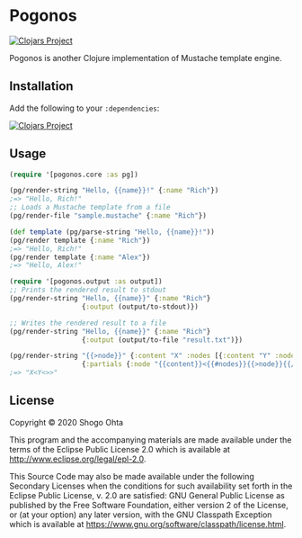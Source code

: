 # Pogonos
[![Clojars Project](https://img.shields.io/clojars/v/pogonos.svg)](https://clojars.org/pogonos)

Pogonos is another Clojure implementation of Mustache template engine.

## Installation

Add the following to your `:dependencies`:

[![Clojars Project](https://clojars.org/pogonos/latest-version.svg)](https://clojars.org/pogonos)

## Usage

```clojure
(require '[pogonos.core :as pg])

(pg/render-string "Hello, {{name}}!" {:name "Rich"})
;=> "Hello, Rich!"
;; Loads a Mustache template from a file
(pg/render-file "sample.mustache" {:name "Rich"})

(def template (pg/parse-string "Hello, {{name}}!"))
(pg/render template {:name "Rich"})
;=> "Hello, Rich!"
(pg/render template {:name "Alex"})
;=> "Hello, Alex!"

(require '[pogonos.output :as output])
;; Prints the rendered result to stdout
(pg/render-string "Hello, {{name}}" {:name "Rich"}
                  {:output (output/to-stdout)})

;; Writes the rendered result to a file
(pg/render-string "Hello, {{name}}" {:name "Rich"}
                  {:output (output/to-file "result.txt")})

(pg/render-string "{{>node}}" {:content "X" :nodes [{:content "Y" :nodes []}]}
                  {:partials {:node "{{content}}<{{#nodes}}{{>node}}{{/nodes}}>"}})
;=> "X<Y<>>"
```

## License

Copyright © 2020 Shogo Ohta

This program and the accompanying materials are made available under the
terms of the Eclipse Public License 2.0 which is available at
http://www.eclipse.org/legal/epl-2.0.

This Source Code may also be made available under the following Secondary
Licenses when the conditions for such availability set forth in the Eclipse
Public License, v. 2.0 are satisfied: GNU General Public License as published by
the Free Software Foundation, either version 2 of the License, or (at your
option) any later version, with the GNU Classpath Exception which is available
at https://www.gnu.org/software/classpath/license.html.
